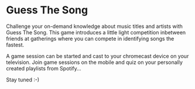 # Guess The Song

Challenge your on-demand knowledge about music titles and artists with Guess The Song. This game introduces a little light competition inbetween friends at gatherings where you can compete in identifying songs the fastest.

A game session can be started and cast to your chromecast device on your television. Join game sessions on the mobile and quiz on your personally created playlists from Spotify...

Stay tuned :-)
